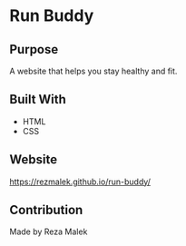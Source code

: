 # Run Buddy

## Purpose
A website that helps you stay healthy and fit.  

## Built With
- HTML
- CSS

## Website 
https://rezmalek.github.io/run-buddy/

## Contribution
Made by Reza Malek


